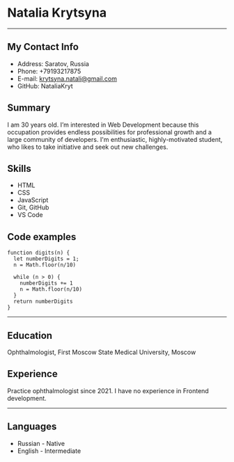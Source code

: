 # Natalia Krytsyna
*****
## My Contact Info
* Address: Saratov, Russia
* Phone: +79193217875
* E-mail: krytsyna.natali@gmail.com
* GitHub: NataliaKryt
## Summary
I am 30 years old.
I’m interested in Web Development because this occupation provides endless possibilities for professional growth and a large community of developers.
I'm enthusiastic, highly-motivated student, who likes to take initiative and seek out new challenges. 
## Skills
* HTML
* CSS 
* JavaScript 
* Git, GitHub
* VS Code
## Code examples
```
function digits(n) {
  let numberDigits = 1;
  n = Math.floor(n/10)
  
  while (n > 0) {
    numberDigits += 1
    n = Math.floor(n/10)
  }
  return numberDigits
}
```
********
## Education
Ophthalmologist, First Moscow State Medical University, Moscow
## Experience
Practice ophthalmologist since 2021.
I have no experience in Frontend development.
****
## Languages
* Russian - Native
* English -  Intermediate
